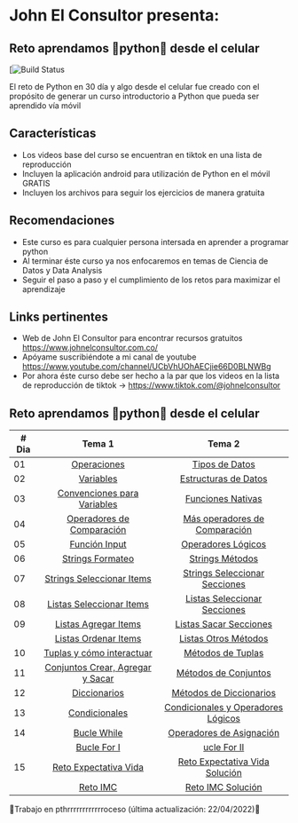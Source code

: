 # John El Consultor presenta:
## Reto aprendamos 🐍python🐍 desde el celular
[![Build Status](https://encrypted-tbn0.gstatic.com/images?q=tbn:ANd9GcRrroEYP9yetgKGOYZCeZysSIjjgBMKOBUjkz-lB0yk0mxdUc4qRkvioFEDrmwk6R29Inw&usqp=CAU)

El reto de Python en 30 día y algo desde el celular fue creado con el propósito de generar un curso introductorio a Python que pueda ser aprendido vía móvil

## Características
- Los videos base del curso se encuentran en tiktok en una lista de reproducción
- Incluyen la aplicación android para utilización de Python en el móvil GRATIS
- Incluyen los archivos para seguir los ejercicios de manera gratuita

## Recomendaciones
- Este curso es para cualquier persona intersada en aprender a programar python
- Al terminar éste curso ya nos enfocaremos en temas de Ciencia de Datos y Data Analysis
- Seguir el paso a paso y el cumplimiento de los retos para maximizar el aprendizaje

## Links pertinentes
- Web de John El Consultor para encontrar recursos gratuitos <https://www.johnelconsultor.com.co/>
- Apóyame suscribiéndote a mi canal de youtube <https://www.youtube.com/channel/UCbVhUOhAECjie66D0BLNWBg>
- Por ahora éste curso debe ser hecho a la par que los videos en la lista de reproducción de tiktok -> <https://www.tiktok.com/@johnelconsultor>

## Reto aprendamos 🐍python🐍 desde el celular

|# Dia | Tema  1                                                   | Tema 2                                                    |
|------|:---------------------------------------------------------:|:---------------------------------------------------------:|
| 01  |  [Operaciones](./Dia1-Operaciones.py) | [Tipos de Datos](./Dia1-Operaciones.py) |  
| 02  |  [Variables](./Dia2-variables.py) | [Estructuras de Datos](./Dia2-DataStructures.py) |
| 03  |  [Convenciones para Variables](./Dia3-ConvencionesVariables.py) |  [Funciones Nativas](./Dia3-FuncionesNativas.py) |
| 04  |  [Operadores de Comparación](./Dia4-OperadoresComparacion.py) |  [Más operadores de Comparación](./Dia4-MasOperadoresComp.py) |
| 05  |  [Función Input](./Dia5-Input.py) | [Operadores Lógicos](./Dia5-OperadoresLogicos.py) |
| 06  |  [Strings Formateo](./Dia6-StringsFormateo.py) | [Strings Métodos](./Dia6-StringsMétodos.py) |
| 07  |  [Strings Seleccionar Items](./Dia7-StringsSeleccionar.py) | [Strings Seleccionar Secciones](./Dia7-StringsSlicing.py) |
| 08  |  [Listas Seleccionar Items](./Dia8-Listas.py) | [Listas Seleccionar Secciones](./Dia8-ListasSlicing.py) |
| 09  |  [Listas Agregar Items](./Dia9-ModListasAgregar.py) | [Listas Sacar Secciones](./Dia9-ModListasSacar.py) |
|     |  [Listas Ordenar Items](./Dia9-ModListasOrden.py) | [Listas Otros Métodos](./Dia9-ModListasSacar.py) |
| 10  |  [Tuplas y cómo interactuar](./Dia10-Tuplas.py) | [Métodos de Tuplas](./Dia10-Tuplas.py) |
| 11  |  [Conjuntos Crear, Agregar y Sacar](./Dia11-SetsAgregarSacar.py) | [Métodos de Conjuntos](./Dia11-SetsMétodos.py) |
| 12  |  [Diccionarios](./Dia12-Dictionaries.py) | [Métodos de Diccionarios](./Dia12-Dictionaries+Metodos.py) |
| 13  |  [Condicionales](./Dia13-PalabrasCondicionales.py) | [Condicionales y Operadores Lógicos](./Dia13-CondicionalesYOperadoresLogicos.py) |
| 14  |  [Bucle While](./Dia14-BucleWhile.py) | [Operadores de Asignación](./Dia14-OperadoresdeAsignacion.py) |
|     |  [Bucle For I](./Dia14-BucleFor1.py) | [ucle For II](./Dia14-BucleFor2n.py) |
| 15  |  [Reto Expectativa Vida](./Dia15-RetoBasicL&W.py) | [Reto Expectativa Vida Solución](./Dia15-RetoBasicL&WSolucion.py) |
|     |  [Reto IMC](./Dia15-RetoBasicBMI.py) | [Reto IMC Solución](./Dia15-RetoBasicBMISolucion.py) |



 
🐍Trabajo en pthrrrrrrrrrrrroceso  (última actualización: 22/04/2022)🐍









